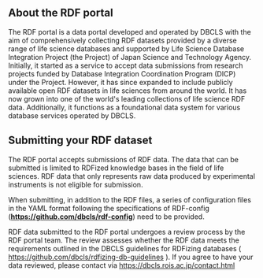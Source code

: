 ## About the RDF portal
The RDF portal is a data portal developed and operated by DBCLS with the aim of comprehensively collecting RDF datasets provided by a diverse range of life science databases and supported by Life Science Database Integration Project (the Project) of Japan Science and Technology Agency. Initially, it started as a service to accept data submissions from research projects funded by Database Integration Coordination Program (DICP) under the Project. However, it has since expanded to include publicly available open RDF datasets in life sciences from around the world. It has now grown into one of the world's leading collections of life science RDF data. Additionally, it functions as a foundational data system for various database services operated by DBCLS.

## Submitting your RDF dataset

The RDF portal accepts submissions of RDF data. The data that can be submitted is limited to RDFized knowledge bases in the field of life sciences. RDF data that only represents raw data produced by experimental instruments is not eligible for submission.

When submitting, in addition to the RDF files, a series of configuration files in the YAML format following the specifications of RDF-config (**https://github.com/dbcls/rdf-config**) need to be provided.

RDF data submitted to the RDF portal undergoes a review process by the RDF portal team. The review assesses whether the RDF data meets the requirements outlined in the DBCLS guidelines for RDFizing databases ( https://github.com/dbcls/rdfizing-db-guidelines ). If you agree to have your data reviewed, please contact via https://dbcls.rois.ac.jp/contact.html
